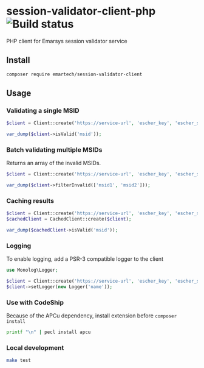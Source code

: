 # session-validator-client-php ![Build status](https://travis-ci.org/emartech/session-validator-client-php.svg?branch=master)

PHP client for Emarsys session validator service

## Install

```bash
composer require emartech/session-validator-client
```

## Usage

### Validating a single MSID

```php
$client = Client::create('https://service-url', 'escher_key', 'escher_secret');

var_dump($client->isValid('msid'));
```

### Batch validating multiple MSIDs

Returns an array of the invalid MSIDs.

```php
$client = Client::create('https://service-url', 'escher_key', 'escher_secret');

var_dump($client->filterInvalid(['msid1', 'msid2']));
```

### Caching results

```php
$client = Client::create('https://service-url', 'escher_key', 'escher_secret');
$cachedClient = CachedClient::create($client);

var_dump($cachedClient->isValid('msid'));
```

### Logging

To enable logging, add a PSR-3 compatible logger to the client

```php
use Monolog\Logger;

$client = Client::create('https://service-url', 'escher_key', 'escher_secret');
$client->setLogger(new Logger('name'));
```

### Use with CodeShip
Because of the APCu dependency, install extension before `composer install`

```bash
printf "\n" | pecl install apcu
```

### Local development
```bash
make test
```
